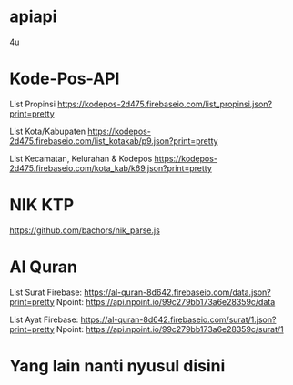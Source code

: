 # apiapi
4u

# Kode-Pos-API
List Propinsi
https://kodepos-2d475.firebaseio.com/list_propinsi.json?print=pretty

List Kota/Kabupaten
https://kodepos-2d475.firebaseio.com/list_kotakab/p9.json?print=pretty

List Kecamatan, Kelurahan & Kodepos
https://kodepos-2d475.firebaseio.com/kota_kab/k69.json?print=pretty

# NIK KTP
https://github.com/bachors/nik_parse.js

# Al Quran
List Surat
Firebase: https://al-quran-8d642.firebaseio.com/data.json?print=pretty
Npoint: https://api.npoint.io/99c279bb173a6e28359c/data

List Ayat
Firebase: https://al-quran-8d642.firebaseio.com/surat/1.json?print=pretty
Npoint: https://api.npoint.io/99c279bb173a6e28359c/surat/1

# Yang lain nanti nyusul disini
